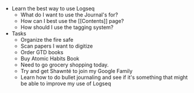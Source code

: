 - Learn the best way to use Logseq
	- What do I want to use the Journal's for?
	- How can I best use the [[Contents]] page?
	- How should I use the tagging system?
- Tasks
	- Organize the fire safe
	- Scan papers I want to digitize
	- Order GTD books
	- Buy Atomic Habits Book
	- Need to go grocery shopping today.
	- Try and get Shawnté to join my Google Family
	- Learn how to do bullet journaling and see if it's something that might be able to improve my use of Logseq